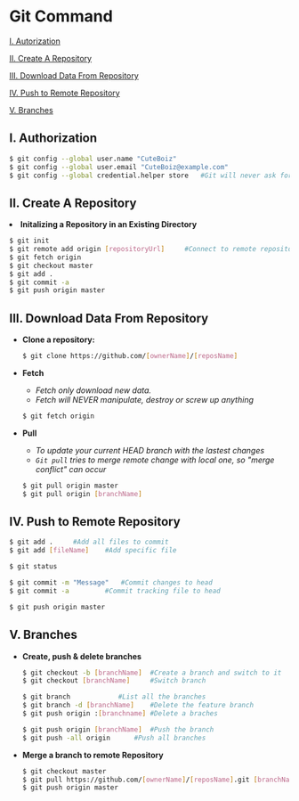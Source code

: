 # Git Command

[I. Autorization](https://github.com/CuteBoiz/Ubuntu/tree/master/Git#i-authorization)

[II. Create A Repository](https://github.com/CuteBoiz/Ubuntu/tree/master/Git#ii-create-a-repository)

[III. Download Data From Repository](https://github.com/CuteBoiz/Ubuntu/tree/master/Git#iii-download-data-from-repository)

[IV. Push to Remote Repository](https://github.com/CuteBoiz/Ubuntu/tree/master/Git#iv-push-to-remote-repository)

[V. Branches](https://github.com/CuteBoiz/Ubuntu/tree/master/Git#v-branches)

## I. Authorization

```sh
$ git config --global user.name "CuteBoiz"
$ git config --global user.email "CuteBoiz@example.com"
$ git config --global credential.helper store 	#Git will never ask for password again
```

## II. Create A Repository

<li><b>Initalizing a Repository in an Existing Directory </b></li>

```sh
$ git init
$ git remote add origin [repositoryUrl] 	#Connect to remote repository
$ git fetch origin
$ git checkout master
$ git add .
$ git commit -a
$ git push origin master
```

</ul>

## III. Download Data From Repository
<ul>
<li><b>Clone a repository: </b></li>

```sh
$ git clone https://github.com/[ownerName]/[reposName]
```

<li><b>Fetch</b></li>

- *Fetch only download new data.*
- *Fetch will NEVER manipulate, destroy or screw up anything*
```sh
$ git fetch origin
```

<li><b>Pull</b></li>

- *To update your current HEAD branch with the lastest changes*
- *`Git pull` tries to merge remote change with local one, so "merge conflict" can occur*
```sh
$ git pull origin master
$ git pull origin [branchName]
```

</ul>

## IV. Push to Remote Repository

```sh
$ git add .		#Add all files to commit
$ git add [fileName]	#Add specific file

$ git status 			

$ git commit -m "Message"	#Commit changes to head
$ git commit -a 		#Commit tracking file to head

$ git push origin master 
```

## V. Branches
<ul>
<li><b>Create, push & delete branches</b></li>

```sh
$ git checkout -b [branchName]	#Create a branch and switch to it
$ git checkout [branchName] 	#Switch branch

$ git branch 			#List all the branches
$ git branch -d [branchName]	#Delete the feature branch
$ git push origin :[branchname]	#Delete a braches

$ git push origin [branchName]	#Push the branch
$ git push -all origin		#Push all branches
```
<li><b>Merge a branch to remote Repository</b></li>

```sh
$ git checkout master
$ git pull https://github.com/[ownerName]/[reposName].git [branchName]
$ git push origin master
```

</ul>


